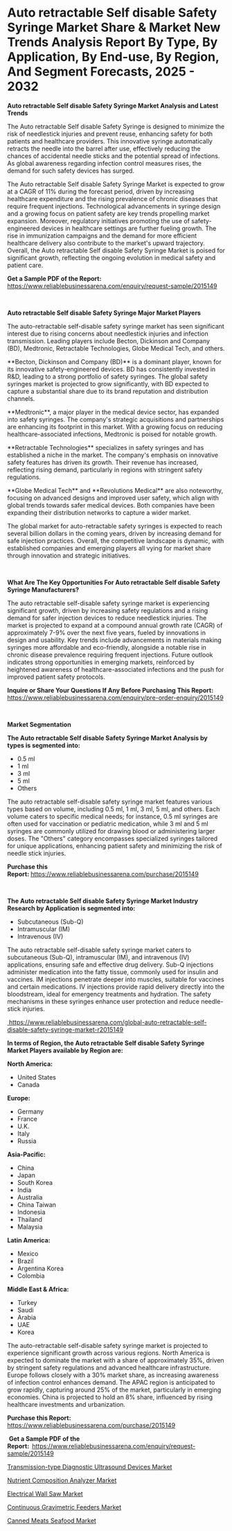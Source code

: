 <p><h1>Auto retractable Self disable Safety Syringe Market Share & Market New Trends Analysis Report By Type, By Application, By End-use, By Region, And Segment Forecasts, 2025 - 2032</h1></p><p><strong>Auto retractable Self disable Safety Syringe Market Analysis and Latest Trends</strong></p>
<p><p>The Auto retractable Self disable Safety Syringe is designed to minimize the risk of needlestick injuries and prevent reuse, enhancing safety for both patients and healthcare providers. This innovative syringe automatically retracts the needle into the barrel after use, effectively reducing the chances of accidental needle sticks and the potential spread of infections. As global awareness regarding infection control measures rises, the demand for such safety devices has surged.</p><p>The Auto retractable Self disable Safety Syringe Market is expected to grow at a CAGR of 11% during the forecast period, driven by increasing healthcare expenditure and the rising prevalence of chronic diseases that require frequent injections. Technological advancements in syringe design and a growing focus on patient safety are key trends propelling market expansion. Moreover, regulatory initiatives promoting the use of safety-engineered devices in healthcare settings are further fueling growth. The rise in immunization campaigns and the demand for more efficient healthcare delivery also contribute to the market's upward trajectory. Overall, the Auto retractable Self disable Safety Syringe Market is poised for significant growth, reflecting the ongoing evolution in medical safety and patient care.</p></p>
<p><strong>Get a Sample PDF of the Report:&nbsp;</strong> <a href="https://www.reliablebusinessarena.com/enquiry/request-sample/2015149?utm_campaign=3443&utm_medium=2&utm_source=Github&utm_content=ia&utm_term=29032025&utm_id=auto-retractable-self-disable-safety-syringe">https://www.reliablebusinessarena.com/enquiry/request-sample/2015149</a></p>
<p>&nbsp;</p>
<p><strong>Auto retractable Self disable Safety Syringe Major Market Players</strong></p>
<p><p>The auto-retractable self-disable safety syringe market has seen significant interest due to rising concerns about needlestick injuries and infection transmission. Leading players include Becton, Dickinson and Company (BD), Medtronic, Retractable Technologies, Globe Medical Tech, and others.</p><p>**Becton, Dickinson and Company (BD)** is a dominant player, known for its innovative safety-engineered devices. BD has consistently invested in R&D, leading to a strong portfolio of safety syringes. The global safety syringes market is projected to grow significantly, with BD expected to capture a substantial share due to its brand reputation and distribution channels.</p><p>**Medtronic**, a major player in the medical device sector, has expanded into safety syringes. The company's strategic acquisitions and partnerships are enhancing its footprint in this market. With a growing focus on reducing healthcare-associated infections, Medtronic is poised for notable growth.</p><p>**Retractable Technologies** specializes in safety syringes and has established a niche in the market. The company's emphasis on innovative safety features has driven its growth. Their revenue has increased, reflecting rising demand, particularly in regions with stringent safety regulations.</p><p>**Globe Medical Tech** and **Revolutions Medical** are also noteworthy, focusing on advanced designs and improved user safety, which align with global trends towards safer medical devices. Both companies have been expanding their distribution networks to capture a wider market.</p><p>The global market for auto-retractable safety syringes is expected to reach several billion dollars in the coming years, driven by increasing demand for safe injection practices. Overall, the competitive landscape is dynamic, with established companies and emerging players all vying for market share through innovation and strategic initiatives.</p></p>
<p>&nbsp;</p>
<p><strong>What Are The Key Opportunities For Auto retractable Self disable Safety Syringe Manufacturers?</strong></p>
<p><p>The auto retractable self-disable safety syringe market is experiencing significant growth, driven by increasing safety regulations and a rising demand for safer injection devices to reduce needlestick injuries. The market is projected to expand at a compound annual growth rate (CAGR) of approximately 7-9% over the next five years, fueled by innovations in design and usability. Key trends include advancements in materials making syringes more affordable and eco-friendly, alongside a notable rise in chronic disease prevalence requiring frequent injections. Future outlook indicates strong opportunities in emerging markets, reinforced by heightened awareness of healthcare-associated infections and the push for improved patient safety protocols.</p></p>
<p><strong>Inquire or Share Your Questions If Any Before Purchasing This Report:</strong> <a href="https://www.reliablebusinessarena.com/enquiry/pre-order-enquiry/2015149?utm_campaign=3443&utm_medium=2&utm_source=Github&utm_content=ia&utm_term=29032025&utm_id=auto-retractable-self-disable-safety-syringe">https://www.reliablebusinessarena.com/enquiry/pre-order-enquiry/2015149</a></p>
<p>&nbsp;</p>
<p><strong>Market Segmentation</strong></p>
<p><strong>The Auto retractable Self disable Safety Syringe Market Analysis by types is segmented into:</strong></p>
<p><ul><li>0.5 ml</li><li>1 ml</li><li>3 ml</li><li>5 ml</li><li>Others</li></ul></p>
<p><p>The auto retractable self-disable safety syringe market features various types based on volume, including 0.5 ml, 1 ml, 3 ml, 5 ml, and others. Each volume caters to specific medical needs; for instance, 0.5 ml syringes are often used for vaccination or pediatric medication, while 3 ml and 5 ml syringes are commonly utilized for drawing blood or administering larger doses. The "Others" category encompasses specialized syringes tailored for unique applications, enhancing patient safety and minimizing the risk of needle stick injuries.</p></p>
<p><strong>Purchase this Report:&nbsp;</strong><a href="https://www.reliablebusinessarena.com/purchase/2015149?utm_campaign=3443&utm_medium=2&utm_source=Github&utm_content=ia&utm_term=29032025&utm_id=auto-retractable-self-disable-safety-syringe">https://www.reliablebusinessarena.com/purchase/2015149</a></p>
<p>&nbsp;</p>
<p><strong>The Auto retractable Self disable Safety Syringe Market Industry Research by Application is segmented into:</strong></p>
<p><ul><li>Subcutaneous (Sub-Q)</li><li>Intramuscular (IM)</li><li>Intravenous (IV)</li></ul></p>
<p><p>The auto retractable self-disable safety syringe market caters to subcutaneous (Sub-Q), intramuscular (IM), and intravenous (IV) applications, ensuring safe and effective drug delivery. Sub-Q injections administer medication into the fatty tissue, commonly used for insulin and vaccines. IM injections penetrate deeper into muscles, suitable for vaccines and certain medications. IV injections provide rapid delivery directly into the bloodstream, ideal for emergency treatments and hydration. The safety mechanisms in these syringes enhance user protection and reduce needle-stick injuries.</p></p>
<p><a href="https://www.reliablebusinessarena.com/global-auto-retractable-self-disable-safety-syringe-market-r2015149?utm_campaign=3443&utm_medium=2&utm_source=Github&utm_content=ia&utm_term=29032025&utm_id=auto-retractable-self-disable-safety-syringe">&nbsp;https://www.reliablebusinessarena.com/global-auto-retractable-self-disable-safety-syringe-market-r2015149</a></p>
<p><strong>In terms of Region, the Auto retractable Self disable Safety Syringe Market Players available by Region are:</strong></p>
<p>
    <p> <strong> North America: </strong>
        <ul>
            <li>United States</li>
            <li>Canada</li>
        </ul>
        </p> 
    <p> <strong> Europe: </strong>
        <ul>
            <li>Germany</li>
            <li>France</li>
            <li>U.K.</li>
            <li>Italy</li>
            <li>Russia</li>
        </ul>
        </p> 
    <p> <strong> Asia-Pacific: </strong>
        <ul>
            <li>China</li>
            <li>Japan</li>
            <li>South Korea</li>
            <li>India</li>
            <li>Australia</li>
            <li>China Taiwan</li>
            <li>Indonesia</li>
            <li>Thailand</li>
            <li>Malaysia</li>
        </ul>
        </p> 
    <p> <strong> Latin America: </strong>
        <ul>
            <li>Mexico</li>
            <li>Brazil</li>
            <li>Argentina Korea</li>
            <li>Colombia</li>
        </ul>
        </p> 
    <p> <strong> Middle East & Africa: </strong>
        <ul>
            <li>Turkey</li>
            <li>Saudi</li>
            <li>Arabia</li>
            <li>UAE</li>
            <li>Korea</li>
        </ul>
    </p>
    </p>
<p><p>The auto-retractable self-disable safety syringe market is projected to experience significant growth across various regions. North America is expected to dominate the market with a share of approximately 35%, driven by stringent safety regulations and advanced healthcare infrastructure. Europe follows closely with a 30% market share, as increasing awareness of infection control enhances demand. The APAC region is anticipated to grow rapidly, capturing around 25% of the market, particularly in emerging economies. China is projected to hold an 8% share, influenced by rising healthcare investments and urbanization.</p></p>
<p><strong>Purchase this Report: </strong><a href="https://www.reliablebusinessarena.com/purchase/2015149?utm_campaign=3443&utm_medium=2&utm_source=Github&utm_content=ia&utm_term=29032025&utm_id=auto-retractable-self-disable-safety-syringe">https://www.reliablebusinessarena.com/purchase/2015149</a></p>
<p>&nbsp;<strong>Get a Sample PDF of the Report:&nbsp;&nbsp;</strong><a href="https://www.reliablebusinessarena.com/enquiry/request-sample/2015149?utm_campaign=3443&utm_medium=2&utm_source=Github&utm_content=ia&utm_term=29032025&utm_id=auto-retractable-self-disable-safety-syringe">https://www.reliablebusinessarena.com/enquiry/request-sample/2015149</a></p>
<p><strong></strong></p>
<p><p><a href="https://www.linkedin.com/pulse/transmission-type-diagnostic-ultrasound-devices-market-56gbf?utm_campaign=3443&utm_medium=2&utm_source=Github&utm_content=ia&utm_term=29032025&utm_id=auto-retractable-self-disable-safety-syringe">Transmission-type Diagnostic Ultrasound Devices Market</a></p><p><a href="https://www.linkedin.com/pulse/unveiling-nutrient-composition-analyzer-market-drivers-ipm2f?utm_campaign=3443&utm_medium=2&utm_source=Github&utm_content=ia&utm_term=29032025&utm_id=auto-retractable-self-disable-safety-syringe">Nutrient Composition Analyzer Market</a></p><p><a href="https://www.linkedin.com/pulse/anticipated-cagr-10-electrical-wall-saw-market-analysis-wbuxf?utm_campaign=3443&utm_medium=2&utm_source=Github&utm_content=ia&utm_term=29032025&utm_id=auto-retractable-self-disable-safety-syringe">Electrical Wall Saw Market</a></p><p><a href="https://www.linkedin.com/pulse/continuous-gravimetric-feeders-market-size-expansion-analysis-tsolf?utm_campaign=3443&utm_medium=2&utm_source=Github&utm_content=ia&utm_term=29032025&utm_id=auto-retractable-self-disable-safety-syringe">Continuous Gravimetric Feeders Market</a></p><p><a href="https://github.com/eymermanda0p/Market-Research-Report-List-1/blob/main/canned-meats-seafood-market.md?utm_campaign=3443&utm_medium=2&utm_source=Github&utm_content=ia&utm_term=29032025&utm_id=auto-retractable-self-disable-safety-syringe">Canned Meats Seafood Market</a></p></p>